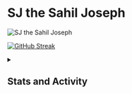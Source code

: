 
# SJ the Sahil Joseph

![SJ the Sahil Joseph](https://scontent.flhe2-4.fna.fbcdn.net/v/t39.30808-6/492419833_122232355214032551_1726773233170858221_n.png?stp=dst-png_s960x960&_nc_cat=102&ccb=1-7&_nc_sid=cc71e4&_nc_eui2=AeEeaxBWyV6Vy8IxNwuFSqU8J9dOuKaHEJ0n1064pocQnQj2sgAHgrulknFtl9zVs7h-fFgXd_MDpO8bzP5JLW5Q&_nc_ohc=EIgugMEixQIQ7kNvwGxwMZ2&_nc_oc=AdlzATpsMuB-AdAYG3ClAVcxlsgSHt6DzWrnBEdj3Vm8cZrGNSyY4nmrheh0NYhrK-o&_nc_zt=23&_nc_ht=scontent.flhe2-4.fna&_nc_gid=pnBFmOkfzCV2QzYofJZmFw&oh=00_AfHTysgGn6VAKvdRn3ybCe9zC-In7gYmUeGioaKaKfjjxA&oe=68106BBF)

[![GitHub Streak](https://streak-stats.demolab.com?user=sjTheSahilJoseph&theme=dark&short_numbers=true)](https://git.io/streak-stats)



<details> 
  <summary><h2>Stats and Activity</h2></summary>

  <h3>Streak Stats</h3>

  <p>
    <a href="https://github.com/sjthesahiljoseph">
      <img title="SJ the Sahil Joseph" alt="sjTheSahilJoseph's streak" src="https://github-readme-streak-stats-eight.vercel.app/?user=sjthesahiljoseph&theme=dark&hide_border=false&short_numbers=true"/>
    </a>
  </p>

  <h3>GitHub Profile Stats</h3>

  <a href="https://github.com/sjthesahiljoseph"><img alt="sjthesahiljoseph's Github Stats" src="https://denvercoder1-github-readme-stats.vercel.app/api/?username=sjthesahiljoseph&show_icons=true&include_all_commits=true&count_private=true&theme=dark&hide_border=false&bg_color=1F222E&title_color=F85D7F&icon_color=F8D866" height="192px"/></a>
  <a href="https://github.com/sjthesahiljoseph"><img alt="sjthesahiljoseph's Top Languages" src="https://denvercoder1-github-readme-stats.vercel.app/api/top-langs/?username=sjthesahiljoseph&langs_count=10&layout=compact&theme=dark&hide_border=false&bg_color=1F222E&title_color=F85D7F&icon_color=F8D866&hide=Jupyter%20Notebook,Roff" height="192px"/></a>
  <br/>

  <b>Note:</b> Top languages is only a metric of the languages my public code consists of and doesn't reflect experience or skill level.
  
  <a href="https://github.com/sjthesahiljoseph/"><img alt="sjthesahiljoseph's Activity Graph" src="https://github-readme-activity-graph.vercel.app/graph/?username=sjthesahiljoseph&bg_color=1F222E&color=F8D866&line=F85D7F&point=FFFFFF&hide_border=false" /></a>

</details>
